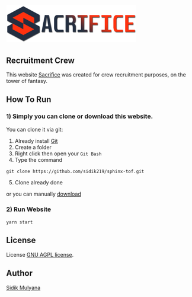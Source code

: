 # <img src="https://github.com/sidik219/sphinx-tof/blob/main/src/assets/logo-guild.png" width="350" height="100" />

## Recruitment Crew

This website [Sacrifice](https://sidik219.github.io/sphinx-tof) was created for crew recruitment purposes, on the tower of fantasy.

## How To Run

### 1) Simply you can clone or download this website.

You can clone it via git:

1. Already install [Git](https://git-scm.com/downloads)
2. Create a folder
3. Right click then open your `Git Bash`
4. Type the command
```
git clone https://github.com/sidik219/sphinx-tof.git
```
5. Clone already done

or you can manually [download](https://github.com/sidik219/sphinx-tof/archive/refs/heads/main.zip)

### 2) Run Website

```
yarn start
```

## License

License [GNU AGPL license](https://github.com/sidik219/sphinx-tof/blob/main/LICENSE.md).

## Author

[Sidik Mulyana](https://github.com/sidik219) 